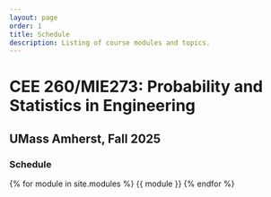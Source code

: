 ```yaml
---
layout: page
order: 1
title: Schedule
description: Listing of course modules and topics.
---
```


# CEE 260/MIE273\: Probability and Statistics in Engineering

## UMass Amherst, Fall 2025

### Schedule

{% for module in site.modules %}
{{ module }}
{% endfor %}
